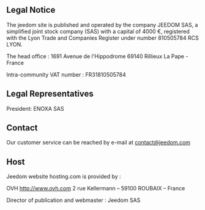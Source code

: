 ## Legal Notice

The jeedom site is published and operated by the company JEEDOM SAS, a simplified joint stock company (SAS) with a capital of 4000 €, registered with the Lyon Trade and Companies Register under number 810505784 RCS LYON.

The head office : 1691 Avenue de l'Hippodrome 69140 Rillieux La Pape - France

Intra-community VAT number : FR31810505784

## Legal Representatives

President: ENOXA SAS

## Contact

Our customer service can be reached by e-mail at contact@jeedom.com

## Host

Jeedom website hosting.com is provided by :

OVH
http://www.ovh.com
2 rue Kellermann – 59100 ROUBAIX – France

Director of publication and webmaster : Jeedom SAS
